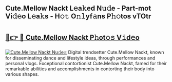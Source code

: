 ## Cute.Mellow Nackt L𝚎a𝚔ed N𝚞𝚍e - Part-mot Vi𝚍𝚎o L𝚎a𝚔s - H𝚘𝚝 O𝚗𝚕yf𝚊ns P𝚑𝚘tos vTOtr

# <h2><a href="http://kf13hsy.oniu.top/?m=Cute.Mellow+Nackt">🔗👉 🔴 Cute.Mellow Nackt P𝚑ot𝚘𝚜 V𝚒d𝚎o</a></h2>

[![Cute.Mellow Nackt Nu𝚍e𝚜](https://i.imgur.com/0qMVB7G.gif)](http://kf13hsy.oniu.top/?m=Cute.Mellow+Nackt)
Digital trendsetter Cute.Mellow Nackt, known for disseminating dance and lifestyle ideas, through performances and personal vlogs. Exceptional contortionist Cute.Mellow Nackt, famed for their remarkable abilities and accomplishments in contorting their body into various shapes.  
